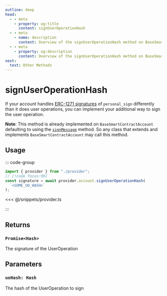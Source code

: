 ```yaml
---
outline: deep
head:
  - - meta
    - property: og:title
      content: signUserOperationHash
  - - meta
    - name: description
      content: Overview of the signUserOperationHash method on BaseSmartContractAccount
  - - meta
    - property: og:description
      content: Overview of the signUserOperationHash method on BaseSmartContractAccount
next:
  text: Other Methods
---
```


# signUserOperationHash

If your account handles [ERC-1271 signatures](https://eips.ethereum.org/EIPS/eip-1271) of `personal_sign` differently than it does user operations, you can implement your additional way to sign the user operation.

**Note**: This method is already implemented on `BaseSmartContractAccount` defaulting to using the [`signMessage`](/packages/aa-core/accounts/required/signMessage.md) method. So any class that extends and implements `BaseSmartContractAccount` may call this method.

## Usage

::: code-group

```ts [example.ts]
import { provider } from "./provider";
// [!code focus:99]
const signature = await provider.account.signUserOperationHash(
  `<SOME_UO_HASH>`
);
```

<<< @/snippets/provider.ts

:::

## Returns

### `Promise<Hash>`

The signature of the UserOperation

## Parameters

### `uoHash: Hash`

The hash of the UserOperation to sign
